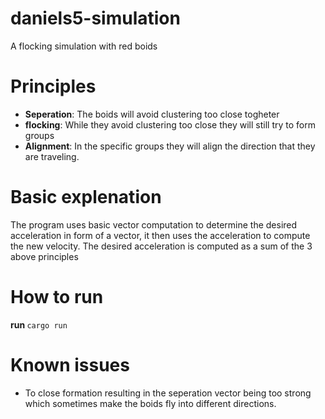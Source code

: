 # daniels5-simulation
A flocking simulation with red boids
# Principles
* <b>Seperation</b>: The boids will avoid clustering too close togheter
* <b>flocking</b>: While they avoid clustering too close they will still try to form groups
* <b>Alignment</b>: In the specific groups they will align the direction that they are traveling.

# Basic explenation
The program uses basic vector computation to determine the desired acceleration in form of a vector, it then uses the acceleration to compute the new velocity. The desired acceleration is computed as a sum of the 3 above principles

# How to run
<b>run </b>``cargo run``

# Known issues
* To close formation resulting in the seperation vector being too strong which sometimes make the boids fly into different directions.
